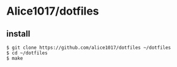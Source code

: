 # Alice1017/dotfiles

## install

```
$ git clone https://github.com/alice1017/dotfiles ~/dotfiles
$ cd ~/dotfiles
$ make
```
